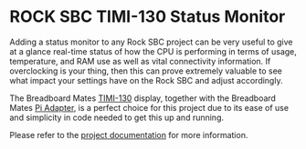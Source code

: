 # ROCK SBC TIMI-130 Status Monitor

Adding a status monitor to any Rock SBC project can be very useful to give at a glance real-time status of how the CPU is performing in terms of usage, temperature, and RAM use as well as vital connectivity information. If overclocking is your thing, then this can prove extremely valuable to see what impact your settings have on the Rock SBC and adjust accordingly.

The Breadboard Mates [TIMI-130](https://resources.breadboardmates.com/datasheets/timi/timi-130/) display, together with the Breadboard Mates [Pi Adapter](https://resources.breadboardmates.com/datasheets/accessories/pi-adaptor/), is a perfect choice for this project due to its ease of use and simplicity in code needed to get this up and running.

Please refer to the [project documentation](https://resources.breadboardmates.com/projects/RockPi/timi-130-status-monitor/) for more information.
